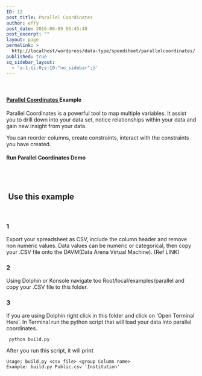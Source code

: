 ```yaml
---
ID: 12
post_title: Parallel Coordinates
author: effy
post_date: 2016-06-09 05:45:48
post_excerpt: ""
layout: page
permalink: >
  http://localhost/wordpress/data-type/speedsheet/parallelcoordinates/
published: true
sq_sidebar_layout:
  - 'a:1:{i:0;s:10:"no_sidebar";}'
---
```

<div class="entry-content">
<div id="pl-12">
<div id="pg-12-0" class="panel-grid">
<div class="panel-row-style" style="padding: 20px 0;">
<div id="pgc-12-0-0" class="panel-grid-cell">
<div id="panel-12-0-0-0" class="so-panel widget widget_sow-slider panel-first-child panel-last-child" data-index="0">
<div class="so-widget-sow-slider so-widget-sow-slider-default-abf3e628296a">
<div class="sow-slider-base " style="display: none;">
<ul class="sow-slider-images" data-settings="{&quot;pagination&quot;:true,&quot;speed&quot;:800,&quot;timeout&quot;:8000,&quot;swipe&quot;:true}">
 	<li class="sow-slider-image">
<div class="sow-slider-image-container">
<div class="sow-slider-image-wrapper" style="max-width: 2552px;">

<img class="attachment-full size-full" src="http://localhost/wordpress/wp-content/uploads/2016/07/parallelCoordinates02-1.jpg" sizes="(max-width: 2552px) 100vw, 2552px" srcset="http://localhost/wordpress/wp-content/uploads/2016/07/parallelCoordinates02-1.jpg 2552w, http://localhost/wordpress/wp-content/uploads/2016/07/parallelCoordinates02-1-300x200.jpg 300w, http://localhost/wordpress/wp-content/uploads/2016/07/parallelCoordinates02-1-768x512.jpg 768w, http://localhost/wordpress/wp-content/uploads/2016/07/parallelCoordinates02-1-1024x683.jpg 1024w, http://localhost/wordpress/wp-content/uploads/2016/07/parallelCoordinates02-1-830x553.jpg 830w, http://localhost/wordpress/wp-content/uploads/2016/07/parallelCoordinates02-1-230x153.jpg 230w, http://localhost/wordpress/wp-content/uploads/2016/07/parallelCoordinates02-1-350x233.jpg 350w, http://localhost/wordpress/wp-content/uploads/2016/07/parallelCoordinates02-1-480x320.jpg 480w, http://localhost/wordpress/wp-content/uploads/2016/07/parallelCoordinates02-1-272x182.jpg 272w" alt="parallelCoordinates02" width="2552" height="1701" />

</div>
</div></li>
 	<li class="sow-slider-image">
<div class="sow-slider-image-container">
<div class="sow-slider-image-wrapper" style="max-width: 2552px;"><img class="attachment-full size-full" src="http://localhost/wordpress/wp-content/uploads/2016/07/controller01.jpg" sizes="(max-width: 2552px) 100vw, 2552px" srcset="http://localhost/wordpress/wp-content/uploads/2016/07/controller01.jpg 2552w, http://localhost/wordpress/wp-content/uploads/2016/07/controller01-300x200.jpg 300w, http://localhost/wordpress/wp-content/uploads/2016/07/controller01-768x512.jpg 768w, http://localhost/wordpress/wp-content/uploads/2016/07/controller01-1024x683.jpg 1024w, http://localhost/wordpress/wp-content/uploads/2016/07/controller01-830x553.jpg 830w, http://localhost/wordpress/wp-content/uploads/2016/07/controller01-230x153.jpg 230w, http://localhost/wordpress/wp-content/uploads/2016/07/controller01-350x233.jpg 350w, http://localhost/wordpress/wp-content/uploads/2016/07/controller01-480x320.jpg 480w, http://localhost/wordpress/wp-content/uploads/2016/07/controller01-272x182.jpg 272w" alt="controller01" width="2552" height="1701" /></div>
</div></li>
 	<li class="sow-slider-image">
<div class="sow-slider-image-container">
<div class="sow-slider-image-wrapper" style="max-width: 2552px;"><img class="attachment-full size-full" src="http://localhost/wordpress/wp-content/uploads/2016/07/parallelCoordinates.jpg" sizes="(max-width: 2552px) 100vw, 2552px" srcset="http://localhost/wordpress/wp-content/uploads/2016/07/parallelCoordinates.jpg 2552w, http://localhost/wordpress/wp-content/uploads/2016/07/parallelCoordinates-300x200.jpg 300w, http://localhost/wordpress/wp-content/uploads/2016/07/parallelCoordinates-768x512.jpg 768w, http://localhost/wordpress/wp-content/uploads/2016/07/parallelCoordinates-1024x683.jpg 1024w, http://localhost/wordpress/wp-content/uploads/2016/07/parallelCoordinates-830x553.jpg 830w, http://localhost/wordpress/wp-content/uploads/2016/07/parallelCoordinates-230x153.jpg 230w, http://localhost/wordpress/wp-content/uploads/2016/07/parallelCoordinates-350x233.jpg 350w, http://localhost/wordpress/wp-content/uploads/2016/07/parallelCoordinates-480x320.jpg 480w, http://localhost/wordpress/wp-content/uploads/2016/07/parallelCoordinates-272x182.jpg 272w" alt="parallelCoordinates" width="2552" height="1701" /></div>
</div></li>
</ul>
<ol class="sow-slider-pagination">
 	<li><a href="#" data-goto="0">1</a></li>
 	<li><a href="#" data-goto="1">2</a></li>
 	<li><a href="#" data-goto="2">3</a></li>
</ol>
<div class="sow-slide-nav sow-slide-nav-next"><a href="#" data-goto="next" data-action="next">

</a></div>
<div class="sow-slide-nav sow-slide-nav-prev"><a href="#" data-goto="previous" data-action="prev">

</a></div>
</div>
</div>
</div>
</div>
<div id="pgc-12-0-1" class="panel-grid-cell">
<div id="panel-12-0-1-0" class="so-panel widget widget_text panel-first-child panel-last-child" data-index="1">
<div class="textwidget">
<h4><a href="http://localhost/wordpress/parallelcoordinates/"><strong>Parallel Coordinates </strong></a>Example</h4>
Parallel Coordinates is a powerful tool to map multiple variables. It assist you to drill down into your data set,
notice relationships within your data and gain new insight from your data.

You can reorder columns, create constraints, interact with the constraints you have created.
<h4>Run Parallel Coordinates<a><strong> Demo</strong></a></h4>
</div>
</div>
</div>
</div>
</div>
<div id="pg-12-1" class="panel-grid">
<div class="panel-row-style" style="padding: 10px 0;">
<div id="pgc-12-1-0" class="panel-grid-cell">
<div id="panel-12-1-0-0" class="so-panel widget widget_sow-editor panel-first-child panel-last-child" data-index="2">
<div class="panel-widget-style" style="padding: 5px;">
<div class="so-widget-sow-editor so-widget-sow-editor-base">
<div class="siteorigin-widget-tinymce textwidget">
<h2 style="text-align: left;">Use this example</h2>
</div>
</div>
</div>
</div>
</div>
</div>
</div>
<div id="pg-12-2" class="panel-grid">
<div class="panel-row-style" style="padding: 0px 0;">
<div id="pgc-12-2-0" class="panel-grid-cell">
<div id="panel-12-2-0-0" class="so-panel widget widget_text panel-first-child panel-last-child" data-index="3">
<div class="textwidget">
<h3>1</h3>
Export your spreadsheet as CSV, include the column header and remove non numeric values. Data values can be numeric or categorical, then
copy your .CSV file onto the DAVM(Data Arena Virtual Machine). (Ref LINK)
<h3>2</h3>
Using Dolphin or Konsole navigate too Root/local/examples/parallel and copy your .CSV file to this folder.
<h3>3</h3>
If you are using Dolphin right click in this folder and click on 'Open Terminal Here'. In Terminal run the python script that will load your data into parallel coordinates.
<div class="highlight">
<pre><code> python build.py</code>
</pre>
</div>
After you run this script, it will print
<div>
<pre><code>Usage: build.py &lt;csv file&gt; &lt;group Column name&gt;
Example: build.py Public.csv 'Institution'</code></pre>
</div>
</div>
</div>
</div>
</div>
</div>
</div>
</div>